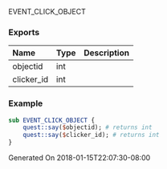 EVENT_CLICK_OBJECT
### Exports
**Name**|**Type**|**Description**
:-----|:-----|:-----
objectid|int|
clicker_id|int|
### Example
```perl
sub EVENT_CLICK_OBJECT {
	quest::say($objectid); # returns int
	quest::say($clicker_id); # returns int
}
```

Generated On 2018-01-15T22:07:30-08:00